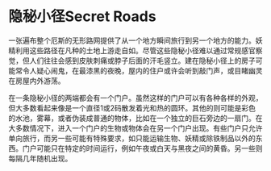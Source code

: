 # 隐秘小径Secret Roads

一张遍布整个厄斯的无形路网提供了从一个地方瞬间旅行到另一个地方的能力。妖精利用这些路径在凡种的土地上游走自如。尽管这些隐秘小径难以通过常规感官察觉，但人们往往会感到皮肤刺痛或脖子后面的汗毛竖立。建在隐秘小径上的房子可能常令人疑心闹鬼，在最漆黑的夜晚，屋内的住户或许会听到敲门声，或目睹幽灵在房屋内外游荡。  

在一条隐秘小径的两端都会有一个门户。虽然这样的门户可以有各种各样的外观，但大多数看起来像是一个直径1或2码散发着光和热的圆环。其他的则可能是彩色的水池，雾幕，或者伪装成普通的物体，比如在一个独立的巨石旁边的一扇门。在大多数情况下，进入一个门户的生物或物体会在另一个门户出现。有些门户只允许单向旅行，而另一些可能有特殊要求，如只能运输生物、妖精或除铁制品以外的东西。门户可能只在特定的时间运行，例如午夜或白天与黑夜之间的黄昏。另一些则每隔几年随机出现。

